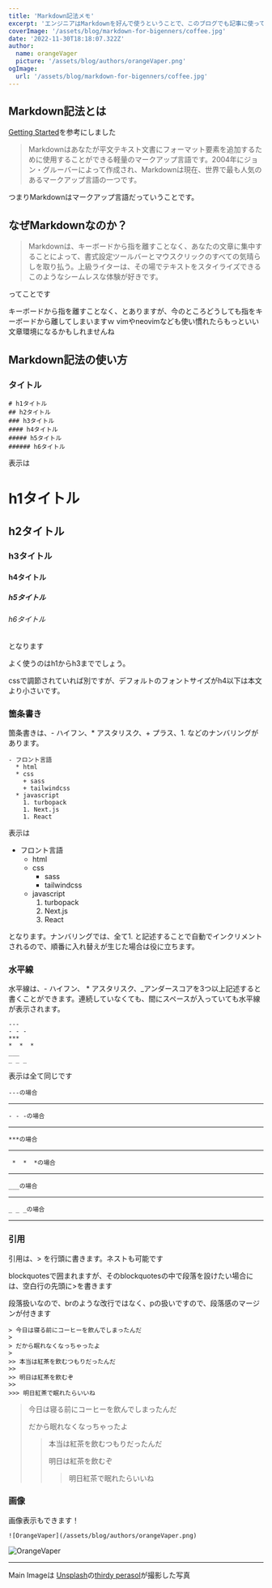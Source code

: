 ```yaml
---
title: 'Markdown記法メモ'
excerpt: 'エンジニアはMarkdownを好んで使うということで、このブログでも記事に使っているMarkdown記法についてまとめてみようかと思います。以前お世話になった凄腕エンジニアもよくわからない記法や記号を使っていて、その時にMarkdown記法の存在を知ったものです。'
coverImage: '/assets/blog/markdown-for-bigenners/coffee.jpg'
date: '2022-11-30T18:18:07.322Z'
author:
  name: orangeVager
  picture: '/assets/blog/authors/orangeVaper.png'
ogImage:
  url: '/assets/blog/markdown-for-bigenners/coffee.jpg'
---
```


## Markdown記法とは

[Getting Started](https://www.markdownguide.org/getting-started/)を参考にしました

> Markdownはあなたが平文テキスト文書にフォーマット要素を追加するために使用することができる軽量のマークアップ言語です。2004年にジョン・グルーバーによって作成され、Markdownは現在、世界で最も人気のあるマークアップ言語の一つです。

つまりMarkdownはマークアップ言語だっていうことです。

## なぜMarkdownなのか？

> Markdownは、キーボードから指を離すことなく、あなたの文章に集中することによって、書式設定ツールバーとマウスクリックのすべての気晴らしを取り払う。上級ライターは、その場でテキストをスタイライズできるこのようなシームレスな体験が好きです。

ってことです

キーボードから指を離すことなく、とありますが、今のところどうしても指をキーボードから離してしまいますｗ vimやneovimなども使い慣れたらもっといい文章環境になるかもしれませんね

## Markdown記法の使い方

### タイトル

```
# h1タイトル
## h2タイトル
### h3タイトル
#### h4タイトル
##### h5タイトル
###### h6タイトル
```
表示は

# h1タイトル
## h2タイトル
### h3タイトル
#### h4タイトル
##### h5タイトル
###### h6タイトル

となります

よく使うのはh1からh3まででしょう。

cssで調節されていれば別ですが、デフォルトのフォントサイズがh4以下は本文より小さいです。

### 箇条書き

箇条書きは、- ハイフン、* アスタリスク、+ プラス、1. などのナンバリングがあります。

```
- フロント言語
  * html
  * css
    + sass
    + tailwindcss
  * javascript
    1. turbopack
    1. Next.js
    1. React
```
表示は
- フロント言語
  * html
  * css
    + sass
    + tailwindcss
  * javascript
    1. turbopack
    1. Next.js
    1. React

となります。ナンバリングでは、全て1. と記述することで自動でインクリメントされるので、順番に入れ替えが生じた場合は役に立ちます。

### 水平線

水平線は、- ハイフン、 * アスタリスク、_アンダースコアを3つ以上記述すると書くことができます。連続していなくても、間にスペースが入っていても水平線が表示されます。

```
---
- - -
***
*  *  *
___
_ _ _
```

表示は全て同じです

```---の場合```

---

```- - -の場合```

- - -

```***の場合```

***

``` *  *  *の場合```

*  *  *

```___の場合```

___

```_ _ _の場合 ```

_ _ _

### 引用

引用は、> を行頭に書きます。ネストも可能です

blockquotesで囲まれますが、そのblockquotesの中で段落を設けたい場合には、空白行の先頭に>を書きます

段落扱いなので、brのような改行ではなく、pの扱いですので、段落感のマージンが付きます

```
> 今日は寝る前にコーヒーを飲んでしまったんだ
>
> だから眠れなくなっちゃったよ
>
>> 本当は紅茶を飲むつもりだったんだ
>>
>> 明日は紅茶を飲むぞ
>>
>>> 明日紅茶で眠れたらいいね
```
> 今日は寝る前にコーヒーを飲んでしまったんだ
>
> だから眠れなくなっちゃったよ
>
>> 本当は紅茶を飲むつもりだったんだ
>>
>> 明日は紅茶を飲むぞ
>>
>>> 明日紅茶で眠れたらいいね

### 画像

画像表示もできます！

`![OrangeVaper](/assets/blog/authors/orangeVaper.png)`

![OrangeVaper](/assets/blog/authors/orangeVaper.png)

------
Main Imageは [Unsplash](https://unsplash.com/ja?utm_source=unsplash&utm_medium=referral&utm_content=creditCopyText)の[thirdy perasol](https://unsplash.com/@thirdyp_?utm_source=unsplash&utm_medium=referral&utm_content=creditCopyText)が撮影した写真

